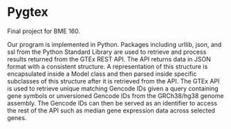 # Pygtex
Final project for BME 160.

Our program is implemented in Python. Packages including urllib, json, and ssl from the Python Standard Library are used to retrieve and process results returned from the GTEx REST API. The API returns data in JSON format with a consistent structure. A representation of this structure is encapsulated inside a Model class and then parsed inside specific subclasses of this structure after it is retrieved from the API. The GTEx API is used to retrieve unique matching Gencode IDs given a query containing gene symbols or unversioned Gencode IDs from the GRCh38/hg38 genome assembly. The Gencode IDs can then be served as an identifier to access the rest of the API such as median gene expression data across selected genes. 

